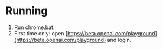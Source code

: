 # Running
1. Run [chrome.bat](chrome.bat).
2. First time only: open [https://beta.openai.com/playground](https://beta.openai.com/playground) and login.